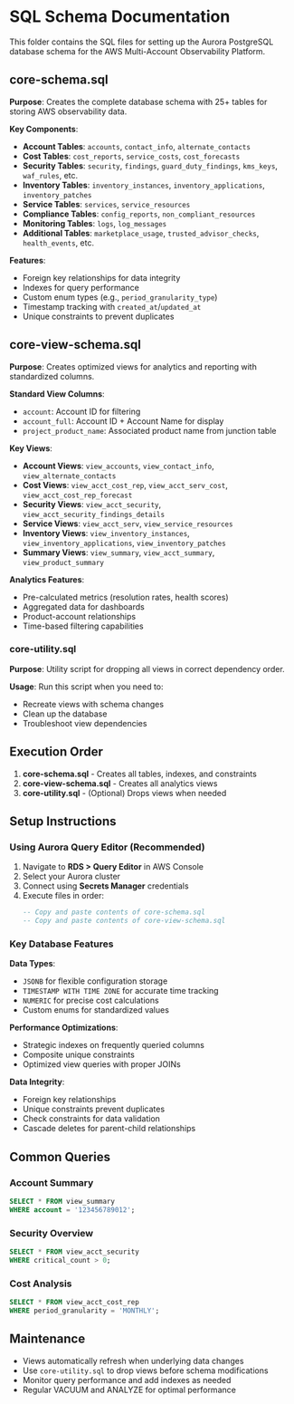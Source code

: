 # SQL Schema Documentation

This folder contains the SQL files for setting up the Aurora PostgreSQL database schema for the AWS Multi-Account Observability Platform.

## core-schema.sql
**Purpose**: Creates the complete database schema with 25+ tables for storing AWS observability data.

**Key Components**:
- **Account Tables**: `accounts`, `contact_info`, `alternate_contacts`
- **Cost Tables**: `cost_reports`, `service_costs`, `cost_forecasts`
- **Security Tables**: `security`, `findings`, `guard_duty_findings`, `kms_keys`, `waf_rules`, etc.
- **Inventory Tables**: `inventory_instances`, `inventory_applications`, `inventory_patches`
- **Service Tables**: `services`, `service_resources`
- **Compliance Tables**: `config_reports`, `non_compliant_resources`
- **Monitoring Tables**: `logs`, `log_messages`
- **Additional Tables**: `marketplace_usage`, `trusted_advisor_checks`, `health_events`, etc.

**Features**:
- Foreign key relationships for data integrity
- Indexes for query performance
- Custom enum types (e.g., `period_granularity_type`)
- Timestamp tracking with `created_at`/`updated_at`
- Unique constraints to prevent duplicates

## core-view-schema.sql
**Purpose**: Creates optimized views for analytics and reporting with standardized columns.

**Standard View Columns**:
- `account`: Account ID for filtering
- `account_full`: Account ID + Account Name for display
- `project_product_name`: Associated product name from junction table

**Key Views**:
- **Account Views**: `view_accounts`, `view_contact_info`, `view_alternate_contacts`
- **Cost Views**: `view_acct_cost_rep`, `view_acct_serv_cost`, `view_acct_cost_rep_forecast`
- **Security Views**: `view_acct_security`, `view_acct_security_findings_details`
- **Service Views**: `view_acct_serv`, `view_service_resources`
- **Inventory Views**: `view_inventory_instances`, `view_inventory_applications`, `view_inventory_patches`
- **Summary Views**: `view_summary`, `view_acct_summary`, `view_product_summary`

**Analytics Features**:
- Pre-calculated metrics (resolution rates, health scores)
- Aggregated data for dashboards
- Product-account relationships
- Time-based filtering capabilities

### core-utility.sql
**Purpose**: Utility script for dropping all views in correct dependency order.

**Usage**: Run this script when you need to:
- Recreate views with schema changes
- Clean up the database
- Troubleshoot view dependencies

## Execution Order

1. **core-schema.sql** - Creates all tables, indexes, and constraints
2. **core-view-schema.sql** - Creates all analytics views
3. **core-utility.sql** - (Optional) Drops views when needed

## Setup Instructions

### Using Aurora Query Editor (Recommended)

1. Navigate to **RDS > Query Editor** in AWS Console
2. Select your Aurora cluster
3. Connect using **Secrets Manager** credentials
4. Execute files in order:
   ```sql
   -- Copy and paste contents of core-schema.sql
   -- Copy and paste contents of core-view-schema.sql
   ```

### Key Database Features

**Data Types**:
- `JSONB` for flexible configuration storage
- `TIMESTAMP WITH TIME ZONE` for accurate time tracking
- `NUMERIC` for precise cost calculations
- Custom enums for standardized values

**Performance Optimizations**:
- Strategic indexes on frequently queried columns
- Composite unique constraints
- Optimized view queries with proper JOINs

**Data Integrity**:
- Foreign key relationships
- Unique constraints prevent duplicates
- Check constraints for data validation
- Cascade deletes for parent-child relationships

## Common Queries

### Account Summary
```sql
SELECT * FROM view_summary 
WHERE account = '123456789012';
```

### Security Overview
```sql
SELECT * FROM view_acct_security 
WHERE critical_count > 0;
```

### Cost Analysis
```sql
SELECT * FROM view_acct_cost_rep 
WHERE period_granularity = 'MONTHLY';
```

## Maintenance

- Views automatically refresh when underlying data changes
- Use `core-utility.sql` to drop views before schema modifications
- Monitor query performance and add indexes as needed
- Regular VACUUM and ANALYZE for optimal performance